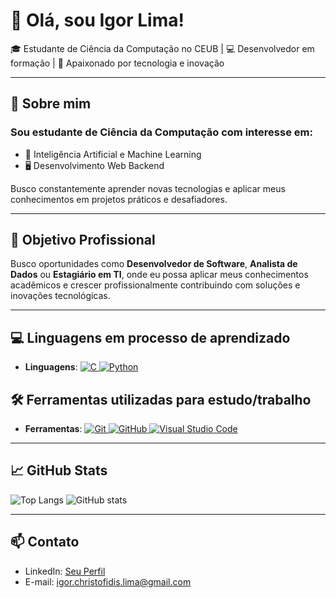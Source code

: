 # 👋 Olá, sou Igor Lima!

🎓 Estudante de Ciência da Computação no CEUB | 💻 Desenvolvedor em formação | 🚀 Apaixonado por tecnologia e inovação

---
## 📌 Sobre mim

### Sou estudante de Ciência da Computação com interesse em:

- 🧠 Inteligência Artificial e Machine Learning
- 🖥️ Desenvolvimento Web Backend

Busco constantemente aprender novas tecnologias e aplicar meus conhecimentos em projetos práticos e desafiadores.

---

## 💼 Objetivo Profissional

Busco oportunidades como **Desenvolvedor de Software**, **Analista de Dados** ou **Estagiário em TI**, onde eu possa aplicar meus conhecimentos acadêmicos e crescer profissionalmente contribuindo com soluções e inovações tecnológicas.

---

## 💻 Linguagens em processo de aprendizado

- **Linguagens**: <a href="https://www.cprogramming.com/" target="_blank">
  <img src="https://img.shields.io/badge/C-00599C?style=for-the-badge&logo=c&logoColor=white" alt="C">
</a> <a href="https://www.python.org/" target="_blank">
  <img src="https://img.shields.io/badge/Python-3776AB?style=for-the-badge&logo=python&logoColor=white" alt="Python">
</a>

## 🛠️ Ferramentas utilizadas para estudo/trabalho

- **Ferramentas**: <a href="https://git-scm.com/" target="_blank">
  <img src="https://img.shields.io/badge/Git-F05032?style=for-the-badge&logo=git&logoColor=white" alt="Git">
</a> <a href="https://github.com/" target="_blank">
  <img src="https://img.shields.io/badge/GitHub-181717?style=for-the-badge&logo=github&logoColor=white" alt="GitHub">
</a> <a href="https://code.visualstudio.com/" target="_blank">
  <img src="https://img.shields.io/badge/VS%20Code-007ACC?style=for-the-badge&logo=visual-studio-code&logoColor=white" alt="Visual Studio Code">
</a>

---

## 📈 GitHub Stats

![Top Langs](https://github-readme-stats.vercel.app/api/top-langs/?username=iguinhodosprograma&layout=compact&theme=tokyonight)
![GitHub stats](https://github-readme-stats.vercel.app/api?username=iguinhodosprograma&show_icons=true&theme=tokyonight)

---

## 📫 Contato

- LinkedIn: [Seu Perfil](https://linkedin.com/in/SEU_PERFIL)
- E-mail: igor.christofidis.lima@gmail.com


